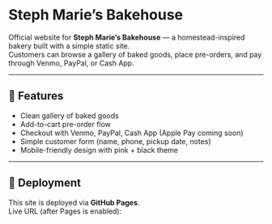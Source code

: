# Steph Marie’s Bakehouse

Official website for **Steph Marie’s Bakehouse** — a homestead-inspired bakery built with a simple static site.  
Customers can browse a gallery of baked goods, place pre-orders, and pay through Venmo, PayPal, or Cash App.

---

## 🍞 Features
- Clean gallery of baked goods  
- Add-to-cart pre-order flow  
- Checkout with Venmo, PayPal, Cash App (Apple Pay coming soon)  
- Simple customer form (name, phone, pickup date, notes)  
- Mobile-friendly design with pink + black theme  

---

## 🚀 Deployment
This site is deployed via **GitHub Pages**.  
Live URL (after Pages is enabled):  
